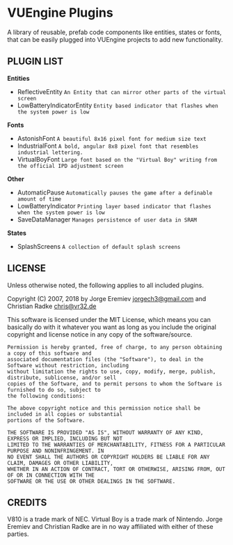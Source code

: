 VUEngine Plugins
================

A library of reusable, prefab code components like entities, states or fonts, that can be easily plugged into VUEngine projects to add new functionality.


PLUGIN LIST
-----------

**Entities**

- ReflectiveEntity
  `An Entity that can mirror other parts of the virtual screen`
- LowBatteryIndicatorEntity
  `Entity based indicator that flashes when the system power is low`

**Fonts**

- AstonishFont
  `A beautiful 8x16 pixel font for medium size text`
- IndustrialFont
  `A bold, angular 8x8 pixel font that resembles industrial lettering.`
- VirtualBoyFont
  `Large font based on the "Virtual Boy" writing from the official IPD adjustment screen`

**Other**

- AutomaticPause
  `Automatically pauses the game after a definable amount of time`
- LowBatteryIndicator
  `Printing layer based indicator that flashes when the system power is low`
- SaveDataManager
  `Manages persistence of user data in SRAM`

**States**

- SplashScreens
  `A collection of default splash screens`


LICENSE
-------

Unless otherwise noted, the following applies to all included plugins.

Copyright (C) 2007, 2018 by Jorge Eremiev <jorgech3@gmail.com> and Christian Radke <chris@vr32.de>

This software is licensed under the MIT License, which means you can basically do with it whatever you
want as long as you include the original copyright and license notice in any copy of the software/source.

	Permission is hereby granted, free of charge, to any person obtaining a copy of this software and
	associated documentation files (the "Software"), to deal in the Software without restriction, including
	without limitation the rights to use, copy, modify, merge, publish, distribute, sublicense, and/or sell
	copies of the Software, and to permit persons to whom the Software is furnished to do so, subject to
	the following conditions:

	The above copyright notice and this permission notice shall be included in all copies or substantial
	portions of the Software.

	THE SOFTWARE IS PROVIDED "AS IS", WITHOUT WARRANTY OF ANY KIND, EXPRESS OR IMPLIED, INCLUDING BUT NOT
	LIMITED TO THE WARRANTIES OF MERCHANTABILITY, FITNESS FOR A PARTICULAR PURPOSE AND NONINFRINGEMENT. IN
	NO EVENT SHALL THE AUTHORS OR COPYRIGHT HOLDERS BE LIABLE FOR ANY CLAIM, DAMAGES OR OTHER LIABILITY,
	WHETHER IN AN ACTION OF CONTRACT, TORT OR OTHERWISE, ARISING FROM, OUT OF OR IN CONNECTION WITH THE
	SOFTWARE OR THE USE OR OTHER DEALINGS IN THE SOFTWARE.


CREDITS
-------

V810 is a trade mark of NEC. Virtual Boy is a trade mark of Nintendo.
Jorge Eremiev and Christian Radke are in no way affiliated with either of these parties.
